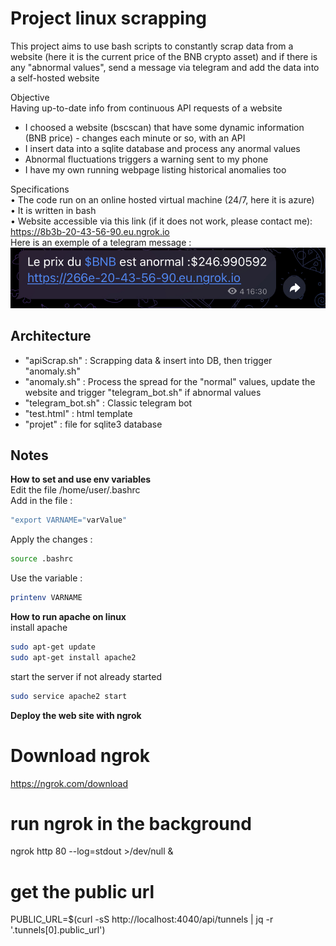 # Project linux scrapping

This project aims to use bash scripts to constantly scrap data from a website (here it is the current price of the BNB crypto asset)
and if there is any "abnormal values", send a message via telegram and add the data into a self-hosted website 

Objective  
Having up-to-date info from continuous API requests of a website  
  
- I choosed a website (bscscan) that have some dynamic information (BNB price) - changes each
minute or so, with an API  
- I insert data into a sqlite database and process any anormal values  
- Abnormal fluctuations triggers a warning sent to my phone  
- I have my own running webpage listing historical anomalies too  

Specifications  
• The code run on an online hosted virtual machine (24/7, here it is azure)  
• It is written in bash  
• Website accessible via this link (if it does not work, please contact me):  
https://8b3b-20-43-56-90.eu.ngrok.io  
Here is an exemple of a telegram message :  
![telegram msg](telegram.jpeg)

## Architecture

- "apiScrap.sh" : Scrapping data & insert into DB, then trigger "anomaly.sh"  
- "anomaly.sh" : Process the spread for the "normal" values, update the website and trigger "telegram_bot.sh" if abnormal values  
- "telegram_bot.sh" : Classic telegram bot  
- "test.html" : html template  
- "projet" : file for sqlite3 database  

## Notes

**How to set and use env variables**  
 Edit the file /home/user/.bashrc  
 Add in the file :  
 ```bash
 "export VARNAME="varValue"  
 ```  
Apply the changes :   
```bash
source .bashrc  
```
Use the variable :
```bash
printenv VARNAME
```
  
**How to run apache on linux**  
install apache  
```bash
sudo apt-get update
sudo apt-get install apache2
```  
start the server if not already started
```bash
sudo service apache2 start
```
  
**Deploy the web site with ngrok**  
  
# Download ngrok

https://ngrok.com/download 

# run ngrok in the background
ngrok http 80 --log=stdout >/dev/null &
# get the public url
PUBLIC_URL=$(curl -sS http://localhost:4040/api/tunnels | jq -r '.tunnels[0].public_url')

